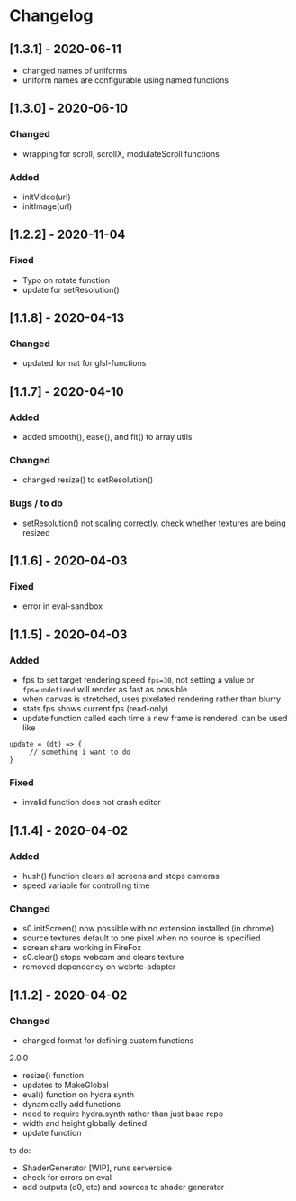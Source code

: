 # Changelog

## [1.3.1] - 2020-06-11
- changed names of uniforms
- uniform names are configurable using named functions

## [1.3.0] - 2020-06-10
### Changed
- wrapping for scroll, scrollX, modulateScroll functions

### Added
- initVideo(url)
- initImage(url)

## [1.2.2] - 2020-11-04
### Fixed
- Typo on rotate function
- update for setResolution()

## [1.1.8] - 2020-04-13
### Changed
- updated format for glsl-functions

## [1.1.7] - 2020-04-10
### Added
 - added smooth(), ease(), and fit() to array utils

### Changed
 - changed resize() to setResolution()

### Bugs / to do
 - setResolution() not scaling correctly. check whether textures are being resized

## [1.1.6] - 2020-04-03
### Fixed
 - error in eval-sandbox

## [1.1.5] - 2020-04-03
### Added
 - fps to set target rendering speed `fps=30`, not setting a value or `fps=undefined` will render as fast as possible
 - when canvas is stretched, uses pixelated rendering rather than blurry
 - stats.fps shows current fps (read-only)
 - update function called each time a new frame is rendered. can be used like
 ```
update = (dt) => {
      // something i want to do
}
```

### Fixed
 - invalid function does not crash editor

## [1.1.4] - 2020-04-02

### Added
 - hush() function clears all screens and stops cameras
 - speed variable for controlling time

### Changed
 - s0.initScreen() now possible with no extension installed (in chrome)
 - source textures default to one pixel when no source is specified
 - screen share working in FireFox
 - s0.clear() stops webcam and clears texture
 - removed dependency on webrtc-adapter

## [1.1.2] - 2020-04-02
### Changed
 - changed format for defining custom functions

2.0.0

- resize() function
- updates to MakeGlobal
- eval() function on hydra synth
- dynamically add functions
- need to require hydra.synth rather than just base repo
- width and height globally defined
- update function


to do:
- ShaderGenerator [WIP], runs serverside
- check for errors on eval
- add outputs (o0, etc) and sources to shader generator
